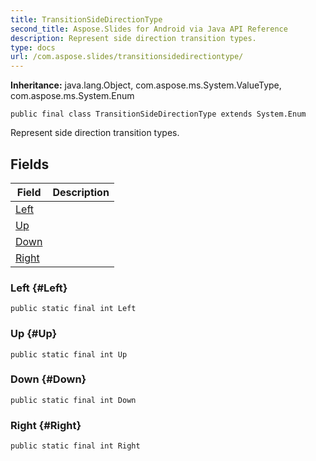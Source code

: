```yaml
---
title: TransitionSideDirectionType
second_title: Aspose.Slides for Android via Java API Reference
description: Represent side direction transition types.
type: docs
url: /com.aspose.slides/transitionsidedirectiontype/
---
```

**Inheritance:**
java.lang.Object, com.aspose.ms.System.ValueType, com.aspose.ms.System.Enum
```
public final class TransitionSideDirectionType extends System.Enum
```

Represent side direction transition types.
## Fields

| Field | Description |
| --- | --- |
| [Left](#Left) |  |
| [Up](#Up) |  |
| [Down](#Down) |  |
| [Right](#Right) |  |
### Left {#Left}
```
public static final int Left
```




### Up {#Up}
```
public static final int Up
```




### Down {#Down}
```
public static final int Down
```




### Right {#Right}
```
public static final int Right
```




